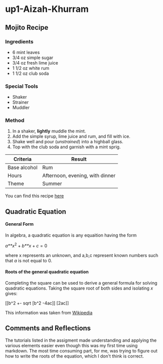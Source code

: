 up1-Aizah-Khurram
================

Mojito Recipe
-------------

### Ingredients

-   6 mint leaves
-   3/4 oz simple sugar
-   3/4 oz fresh lime juice
-   1 1/2 oz white rum
-   1 1/2 oz club soda

### Special Tools

-   Shaker
-   Strainer
-   Muddler

### Method

1.  In a shaker, **lightly** muddle the mint.
2.  Add the simple syrup, lime juice and rum, and fill with ice.
3.  Shake well and pour (*unstrained*) into a highball glass.
4.  Top with the club soda and garnish with a mint sprig.

| Criteria     | Result                          |
|--------------|---------------------------------|
| Base alcohol | Rum                             |
| Hours        | Afternoon, evening, with dinner |
| Theme        | Summer                          |

You can find this recipe [here](https://www.liquor.com/recipes/mojito/#gs.46XRbqo)

Quadratic Equation
------------------

#### General Form

In algebra, a quadratic equation is any equaition having the form

*a**x*<sup>2</sup> + *b**x* + *c* = 0

where x represents an unknown, and a,b,c represent known numbers such that *a* is not equal to 0.

#### Roots of the general quadratic equation

Completing the square can be used to derive a general formula for solving quadratic equations. Taking the square root of both sides and isolating *x* gives:

\[\[b^2 +- sqrt \[b^2 -4ac\]\] \[2ac\]\]

This information was taken from [Wikipedia](https://en.wikipedia.org/wiki/Quadratic_equation)

Comments and Reflections
------------------------

The tutorials listed in the assigment made understanding and applying the various elements easier even though this was my first time using markdown. The most time consuming part, for me, was trying to figure out how to write the roots of the equation, which I don't think is correct.
